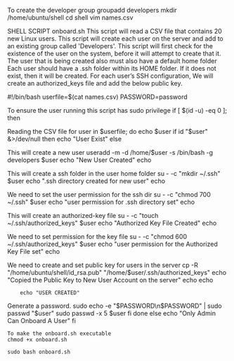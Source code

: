 To create the developer group
 groupadd developers
mkdir /home/ubuntu/shell 
cd shell
vim names.csv

SHELL SCRIPT onboard.sh
This script will read a CSV file that contains 20 new Linux users.
This script will create each user on the server and add to an existing group called 'Developers'.
This script will first check for the existence of the user on the system, before it will attempt to create that it.
The user that is being created also must also have a default home folder
Each user should have a .ssh folder within its HOME folder. If it does not exist, then it will be created.
For each user’s SSH configuration, We will create an authorized_keys file and add the below public key.

#!/bin/bash
userfile=$(cat names.csv)
PASSWORD=password

To ensure the user running this script has sudo privilege
    if [ $(id -u) -eq 0 ]; then

Reading the CSV file
	for user in $userfile;
	do
            echo $user
        if id "$user" &>/dev/null
        then
            echo "User Exist"
        else

 This will create a new user
        useradd -m -d /home/$user -s /bin/bash -g developers $user
        echo "New User Created"
        echo


 This will create a ssh folder in the user home folder
        su - -c "mkdir ~/.ssh" $user
        echo ".ssh directory created for new user"
        echo

 We need to set the user permission for the ssh dir
         su - -c "chmod 700 ~/.ssh" $user
         echo "user permission for .ssh directory set"
         echo

This will create an authorized-key file
        su - -c "touch ~/.ssh/authorized_keys" $user
        echo "Authorized Key File Created"
        echo

We need to set permission for the key file
        su - -c "chmod 600 ~/.ssh/authorized_keys" $user
        echo "user permission for the Authorized Key File set"
        echo

 We need to create and set public key for users in the server
        cp -R "/home/ubuntu/shell/id_rsa.pub" "/home/$user/.ssh/authorized_keys"
        echo "Copied the Public Key to New User Account on the server"
        echo
        echo

        echo "USER CREATED"

 Generate a password.
sudo echo -e "$PASSWORD\n$PASSWORD" | sudo passwd "$user" 
sudo passwd -x 5 $user
            fi
        done
    else
    echo "Only Admin Can Onboard A User"
    fi
    
    To make the onboard.sh executable
    chmod +x onboard.sh 
    
    sudo bash onboard.sh
